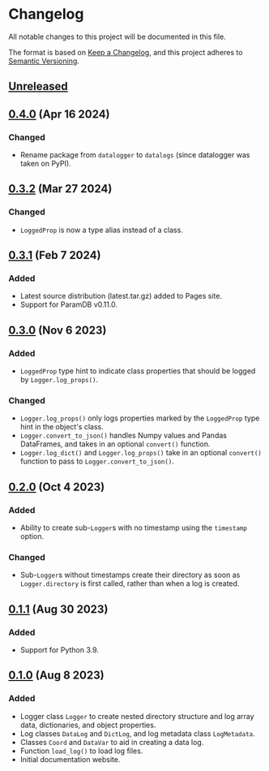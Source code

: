 # Changelog

All notable changes to this project will be documented in this file.

The format is based on [Keep a Changelog](https://keepachangelog.com/en/1.1.0/), and this
project adheres to [Semantic Versioning](https://semver.org/spec/v2.0.0.html).

## [Unreleased]

## [0.4.0] (Apr 16 2024)

### Changed

- Rename package from `datalogger` to `datalogs` (since datalogger was taken on PyPI).

## [0.3.2] (Mar 27 2024)

### Changed

- `LoggedProp` is now a type alias instead of a class.

## [0.3.1] (Feb 7 2024)

### Added

- Latest source distribution (latest.tar.gz) added to Pages site.
- Support for ParamDB v0.11.0.

## [0.3.0] (Nov 6 2023)

### Added

- `LoggedProp` type hint to indicate class properties that should be logged by
  `Logger.log_props()`.

### Changed

- `Logger.log_props()` only logs properties marked by the `LoggedProp` type hint in the
  object's class.
- `Logger.convert_to_json()` handles Numpy values and Pandas DataFrames, and takes in an
  optional `convert()` function.
- `Logger.log_dict()` and `Logger.log_props()` take in an optional `convert()` function to
  pass to `Logger.convert_to_json()`.

## [0.2.0] (Oct 4 2023)

### Added

- Ability to create sub-`Logger`s with no timestamp using the `timestamp` option.

### Changed

- Sub-`Logger`s without timestamps create their directory as soon as `Logger.directory` is
  first called, rather than when a log is created.

## [0.1.1] (Aug 30 2023)

### Added

- Support for Python 3.9.

## [0.1.0] (Aug 8 2023)

### Added

- Logger class `Logger` to create nested directory structure and log array data,
  dictionaries, and object properties.
- Log classes `DataLog` and `DictLog`, and log metadata class `LogMetadata`.
- Classes `Coord` and `DataVar` to aid in creating a data log.
- Function `load_log()` to load log files.
- Initial documentation website.

[unreleased]: https://github.com/PainterQubits/datalogs/compare/v0.4.0...main
[0.4.0]: https://github.com/PainterQubits/datalogs/releases/tag/v0.4.0
[0.3.2]: https://github.com/PainterQubits/datalogs/releases/tag/v0.3.2
[0.3.1]: https://github.com/PainterQubits/datalogs/releases/tag/v0.3.1
[0.3.0]: https://github.com/PainterQubits/datalogs/releases/tag/v0.3.0
[0.2.0]: https://github.com/PainterQubits/datalogs/releases/tag/v0.2.0
[0.1.1]: https://github.com/PainterQubits/datalogs/releases/tag/v0.1.1
[0.1.0]: https://github.com/PainterQubits/datalogs/releases/tag/v0.1.0
